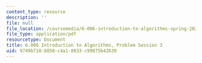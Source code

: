 ```yaml
---
content_type: resource
description: ''
file: null
file_location: /coursemedia/6-006-introduction-to-algorithms-spring-2020/9749b7108850c4a10833c99875b42639_MIT6_006S20_prob3.pdf
file_type: application/pdf
resourcetype: Document
title: 6.006 Introduction to Algorithms, Problem Session 3
uid: 9749b710-8850-c4a1-0833-c99875b42639
---
```

